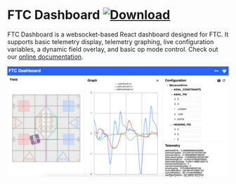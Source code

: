 # FTC Dashboard  [ ![Download](https://api.bintray.com/packages/acmerobotics/maven/ftc-dashboard/images/download.svg) ](https://bintray.com/acmerobotics/maven/ftc-dashboard/_latestVersion) 

FTC Dashboard is a websocket-based React dashboard designed for FTC. It supports basic telemetry display, telemetry graphing, live configuration variables, a dynamic field overlay, and basic op mode control. Check out our [online documentation](https://acmerobotics.github.io/ftc-dashboard).

![Dashboard Screenshot](docs/images/dashboard.png)